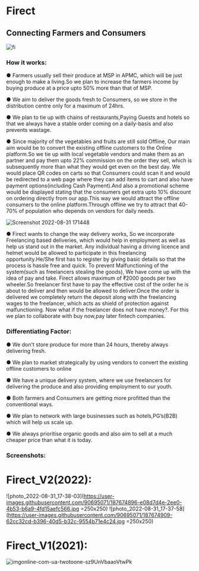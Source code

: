 # Firect
## Connecting Farmers and Consumers

![fi](https://user-images.githubusercontent.com/90695071/187675137-9fc49f6b-c1ed-440d-837f-b704f3b94094.png)

### How it works:

● Farmers usually sell their produce at MSP in APMC, which will be just enough
to make a living.So we plan to increase the farmers income by buying
produce at a price upto 50% more than that of MSP.

● We aim to deliver the goods fresh to Consumers, so we store in the
distribution centre only for a maximum of 24hrs.

● We plan to tie up with chains of restaurants,Paying Guests and hotels so that
we always have a stable order coming on a daily-basis and also prevents
wastage.

● Since majority of the vegetables and fruits are still sold Offline, Our main aim
would be to convert the existing offline customers to the Online platform.So
we tie up with local vegetable vendors and make them as an partner and pay
them upto 22% commission on the order they sell, which is subsequently
more than what they would get even on the best day.
We would place QR codes on carts so that Consumers could scan it and
would be redirected to a web page where they can add items to cart and also
have payment options(including Cash Payment).And also a promotional
scheme would be displayed stating that the consumers get extra upto 10%
discount on ordering directly from our app.This way we would attract the
offline consumers to the online platform.Through offline we try to attract that 40-70% of population who depends on
vendors for daily needs.

![Screenshot 2022-08-31 171448](https://user-images.githubusercontent.com/90695071/187674367-82cd6907-24ab-43b9-a55a-4203aa869670.jpg)

● Firect wants to change the way delivery works, So we incorporate
Freelancing based deliveries, which would help in employment as well as
help us stand out in the market.
Any individual having a driving licence and helmet would be allowed to
participate in this freelancing opportunity.He/She first has to register by giving
basic details so that the process is hassle free and quick.
To prevent Malfunctioning of the system(such as freelancers stealing the
goods), We have come up with the idea of pay and take.
Firect allows maximum of ₹2000 goods per two wheeler.So freelancer first
have to pay the effective cost of the order he is about to deliver and then
would be allowed to deliver.Once the order is delivered we completely return
the deposit along with the freelancing wages to the freelancer, which acts as
shield of protection against malfunctioning.
Now what if the freelancer does not have money?. For this we plan to
collaborate with buy now,pay later fintech companies.

### Differentiating Factor:

● We don't store produce for more than 24 hours, thereby always delivering
fresh.

● We plan to market strategically by using vendors to convert the existing offline
customers to online

● We have a unique delivery system, where we use freelancers for delivering
the produce and also providing employment to our youth.

● Both farmers and Consumers are getting more profitted than the conventional
ways.

● We plan to network with large businesses such as hotels,PG’s(B2B) which
will help us scale up.

● We always prioritise organic goods and also aim to sell at a much cheaper
price than what it is today.

### Screenshots:


# Firect_V2(2022):


![photo_2022-08-31_17-38-03](https://user-images.githubusercontent.com/90695071/187674896-e08d7d4e-2ee0-4b53-b6a9-4fd15aefc566.jpg  =250x250)
![photo_2022-08-31_17-37-58](https://user-images.githubusercontent.com/90695071/187674909-62cc32cd-b396-40d5-b32c-9554b71e4c24.jpg  =250x250)


# Firect_V1(2021):

![imgonline-com-ua-twotoone-sz9UnVbaaoVtwPk](https://user-images.githubusercontent.com/90695071/187677402-3733c8aa-5863-4d77-9a39-bf1670d94887.jpg)


